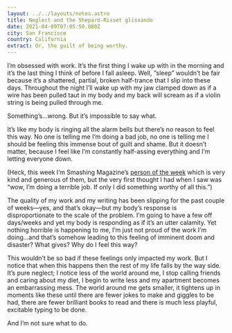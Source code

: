 ```yaml
---
layout: ../../layouts/notes.astro
title: Neglect and the Shepard-Risset glissando
date: 2021-04-09T07:05:50.080Z
city: San Francisco
country: California
extract: Or, the guilt of being worthy.
---
```


I’m obsessed with work. It’s the first thing I wake up with in the morning and it’s the last thing I think of before I fall asleep. Well, “sleep” wouldn’t be fair because it’s a shattered, partial, broken half-trance that I slip into these days. Throughout the night I’ll wake up with my jaw clamped down as if a wire has been pulled taut in my body and my back will scream as if a violin string is being pulled through me.

Something’s...wrong. But it’s impossible to say what.

It’s like my body is ringing all the alarm bells but there’s no reason to feel this way. No one is telling me I’m doing a bad job, no one is telling me I should be feeling this immense bout of guilt and shame. But it doesn’t matter, because I feel like I’m constantly half-assing everything and I’m letting everyone down.

(Heck, this week I’m Smashing Magazine’s [person of the week](https://twitter.com/smashingmag/status/1379365707025149953?s=20) which is very kind and generous of them, but the very first thought I had when I saw was “wow, I’m doing a terrible job. If only I did something worthy of all this.”)

The quality of my work and my writing has been slipping for the past couple of weeks—yes, and that’s okay—but my body’s response is disproportionate to the scale of the problem. I’m going to have a few off days/weeks and yet my body is responding as if it’s an utter calamity. Yet nothing horrible is happening to me, I’m just not proud of the work I’m doing...and that’s somehow leading to this feeling of imminent doom and disaster? What gives? Why do I feel this way?

This wouldn’t be so bad if these feelings only impacted my work. But I notice that when this happens then the rest of my life falls by the way side. It’s pure neglect; I notice less of the world around me, I stop calling friends and caring about my diet, I begin to write less and my apartment becomes an embarrassing mess. The world around me gets smaller, it tightens up in moments like these until there are fewer jokes to make and giggles to be had, there are fewer brilliant books to read and there is much less playful, excitable typing to be done.

And I’m not sure what to do.
